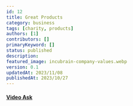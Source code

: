 ```yaml
---
id: 12
title: Great Products
category: business
tags: [charity, products]
authors: [1]
contributors: []
primaryKeyword: []
status: published
description:
featured_image: incubrain-company-values.webp
version: 0.1
updatedAt: 2023/11/08
publishedAt: 2023/10/27
---
```


#### [Video Ask](https://www.videoask.com/)
